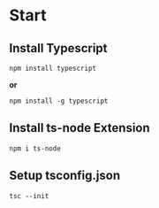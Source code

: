 # Start

## Install Typescript

```
npm install typescript
```

**or**

```
npm install -g typescript
```

## Install ts-node Extension

```
npm i ts-node
```

## Setup tsconfig.json

```
tsc --init
```
